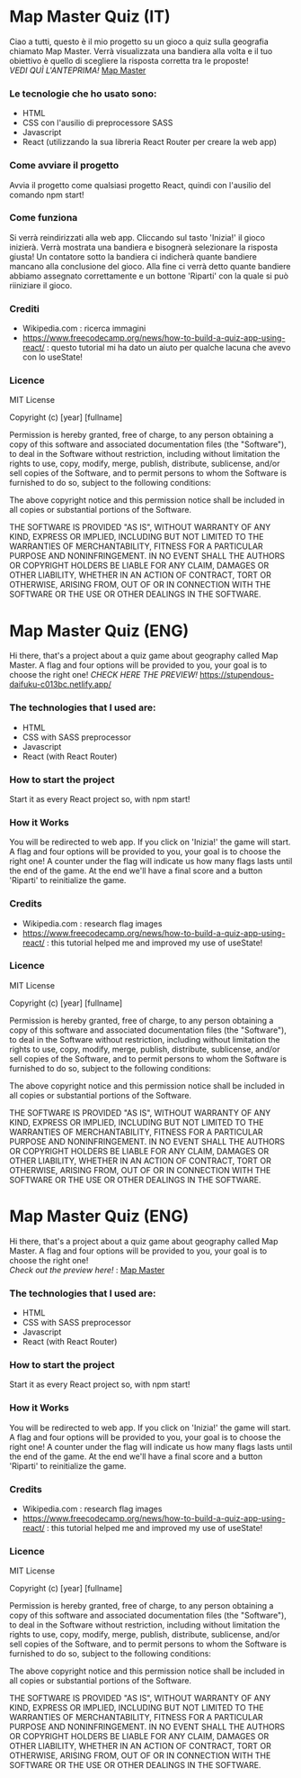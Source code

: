 # Map Master Quiz (IT)
Ciao a tutti, questo è il mio progetto su un gioco a quiz sulla geografia chiamato Map Master.
Verrà visualizzata una bandiera alla volta e il tuo obiettivo è quello di scegliere la risposta corretta tra le proposte!    
*VEDI QUÌ L'ANTEPRIMA!* [Map Master](https://stupendous-daifuku-c013bc.netlify.app/)
### Le tecnologie che ho usato sono:
* HTML
* CSS con l'ausilio di preprocessore SASS
* Javascript
* React (utilizzando la sua libreria React Router per creare la web app)
### Come avviare il progetto
Avvia il progetto come qualsiasi progetto React, quindi con l'ausilio del comando npm start!
### Come funziona
Si verrà reindirizzati alla web app. 
Cliccando sul tasto 'Inizia!' il gioco inizierà. Verrà mostrata una bandiera e bisognerà selezionare la risposta giusta!
Un contatore sotto la bandiera ci indicherà quante bandiere mancano alla conclusione del gioco.
Alla fine ci verrà detto quante bandiere abbiamo assegnato correttamente e un bottone 'Riparti' con la quale si può riiniziare il gioco.
### Crediti
* Wikipedia.com : ricerca immagini
* https://www.freecodecamp.org/news/how-to-build-a-quiz-app-using-react/ : questo tutorial mi ha dato un aiuto per qualche lacuna che avevo con lo useState!
### Licence
MIT License

Copyright (c) [year] [fullname]

Permission is hereby granted, free of charge, to any person obtaining a copy
of this software and associated documentation files (the "Software"), to deal
in the Software without restriction, including without limitation the rights
to use, copy, modify, merge, publish, distribute, sublicense, and/or sell
copies of the Software, and to permit persons to whom the Software is
furnished to do so, subject to the following conditions:

The above copyright notice and this permission notice shall be included in all
copies or substantial portions of the Software.

THE SOFTWARE IS PROVIDED "AS IS", WITHOUT WARRANTY OF ANY KIND, EXPRESS OR
IMPLIED, INCLUDING BUT NOT LIMITED TO THE WARRANTIES OF MERCHANTABILITY,
FITNESS FOR A PARTICULAR PURPOSE AND NONINFRINGEMENT. IN NO EVENT SHALL THE
AUTHORS OR COPYRIGHT HOLDERS BE LIABLE FOR ANY CLAIM, DAMAGES OR OTHER
LIABILITY, WHETHER IN AN ACTION OF CONTRACT, TORT OR OTHERWISE, ARISING FROM,
OUT OF OR IN CONNECTION WITH THE SOFTWARE OR THE USE OR OTHER DEALINGS IN THE
SOFTWARE.


# Map Master Quiz (ENG)
Hi there, that's a project about a quiz game about geography called Map Master.
A flag and four options will be provided to you, your goal is to choose the right one!
*CHECK HERE THE PREVIEW!* https://stupendous-daifuku-c013bc.netlify.app/
### The technologies that I used are:
* HTML
* CSS with SASS preprocessor
* Javascript
* React (with React Router)
### How to start the project
Start it as every React project so, with npm start!
### How it Works
You will be redirected to web app. 
If you click on 'Inizia!' the game will start. A flag and four options will be provided to you, your goal is to choose the right one!
A counter under the flag will indicate us how many flags lasts until the end of the game.
At the end we'll have a final score and a button 'Riparti' to reinitialize the game.
### Credits
* Wikipedia.com : research flag images
* https://www.freecodecamp.org/news/how-to-build-a-quiz-app-using-react/ : this tutorial helped me and improved my use of useState!
### Licence
MIT License

Copyright (c) [year] [fullname]

Permission is hereby granted, free of charge, to any person obtaining a copy
of this software and associated documentation files (the "Software"), to deal
in the Software without restriction, including without limitation the rights
to use, copy, modify, merge, publish, distribute, sublicense, and/or sell
copies of the Software, and to permit persons to whom the Software is
furnished to do so, subject to the following conditions:

The above copyright notice and this permission notice shall be included in all
copies or substantial portions of the Software.

THE SOFTWARE IS PROVIDED "AS IS", WITHOUT WARRANTY OF ANY KIND, EXPRESS OR
IMPLIED, INCLUDING BUT NOT LIMITED TO THE WARRANTIES OF MERCHANTABILITY,
FITNESS FOR A PARTICULAR PURPOSE AND NONINFRINGEMENT. IN NO EVENT SHALL THE
AUTHORS OR COPYRIGHT HOLDERS BE LIABLE FOR ANY CLAIM, DAMAGES OR OTHER
LIABILITY, WHETHER IN AN ACTION OF CONTRACT, TORT OR OTHERWISE, ARISING FROM,
OUT OF OR IN CONNECTION WITH THE SOFTWARE OR THE USE OR OTHER DEALINGS IN THE
SOFTWARE.


# Map Master Quiz (ENG)
Hi there, that's a project about a quiz game about geography called Map Master.
A flag and four options will be provided to you, your goal is to choose the right one!     
*Check out the preview here!* : [Map Master](https://stupendous-daifuku-c013bc.netlify.app/)
### The technologies that I used are:
* HTML
* CSS with SASS preprocessor
* Javascript
* React (with React Router)
### How to start the project
Start it as every React project so, with npm start!
### How it Works
You will be redirected to web app. 
If you click on 'Inizia!' the game will start. A flag and four options will be provided to you, your goal is to choose the right one!
A counter under the flag will indicate us how many flags lasts until the end of the game.
At the end we'll have a final score and a button 'Riparti' to reinitialize the game.
### Credits
* Wikipedia.com : research flag images
* https://www.freecodecamp.org/news/how-to-build-a-quiz-app-using-react/ : this tutorial helped me and improved my use of useState!
### Licence
MIT License

Copyright (c) [year] [fullname]

Permission is hereby granted, free of charge, to any person obtaining a copy
of this software and associated documentation files (the "Software"), to deal
in the Software without restriction, including without limitation the rights
to use, copy, modify, merge, publish, distribute, sublicense, and/or sell
copies of the Software, and to permit persons to whom the Software is
furnished to do so, subject to the following conditions:

The above copyright notice and this permission notice shall be included in all
copies or substantial portions of the Software.

THE SOFTWARE IS PROVIDED "AS IS", WITHOUT WARRANTY OF ANY KIND, EXPRESS OR
IMPLIED, INCLUDING BUT NOT LIMITED TO THE WARRANTIES OF MERCHANTABILITY,
FITNESS FOR A PARTICULAR PURPOSE AND NONINFRINGEMENT. IN NO EVENT SHALL THE
AUTHORS OR COPYRIGHT HOLDERS BE LIABLE FOR ANY CLAIM, DAMAGES OR OTHER
LIABILITY, WHETHER IN AN ACTION OF CONTRACT, TORT OR OTHERWISE, ARISING FROM,
OUT OF OR IN CONNECTION WITH THE SOFTWARE OR THE USE OR OTHER DEALINGS IN THE
SOFTWARE.
